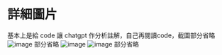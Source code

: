 # 詳細圖片
基本上是給 code 讓 chatgpt 作分析註解，自己再閱讀code，截圖部分省略
![image](https://github.com/user-attachments/assets/18a432a5-d79b-49f7-8efe-8048b75467a0)
部分省略
![image](https://github.com/user-attachments/assets/cedf3c07-d221-45b9-aca9-dd03639ff915)
![image](https://github.com/user-attachments/assets/8a961846-c71a-4910-83da-f425837b65e0)
部分省略

